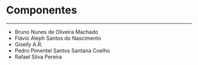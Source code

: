 # Componentes
----------------------------------
* Bruno Nunes de Oliveira Machado
* Flávio Aleph Santos do Nascimento
* Giselly A.R.
* Pedro Pimentel Santos Santana Coelho
* Rafael Silva Pereira
